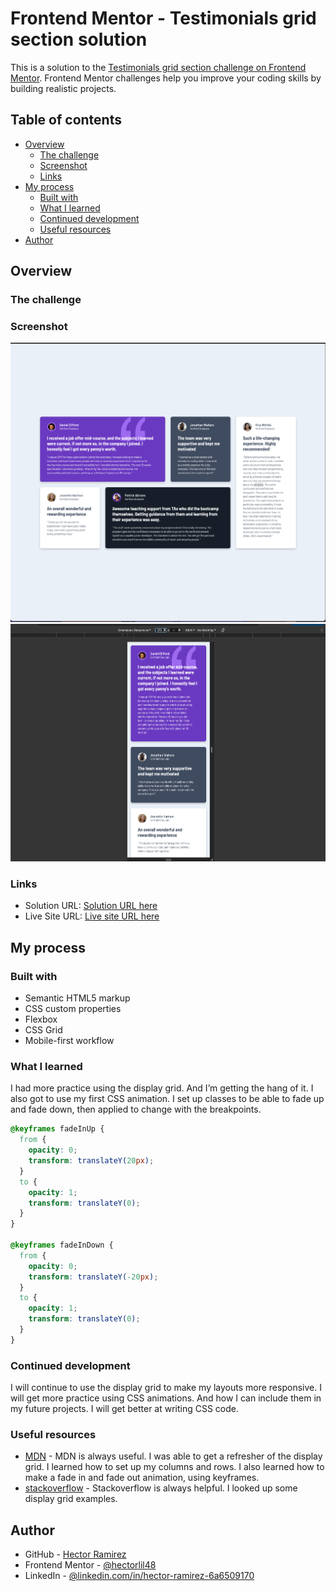 # Frontend Mentor - Testimonials grid section solution

This is a solution to the [Testimonials grid section challenge on Frontend Mentor](https://www.frontendmentor.io/challenges/testimonials-grid-section-Nnw6J7Un7). Frontend Mentor challenges help you improve your coding skills by building realistic projects.

## Table of contents

- [Overview](#overview)
  - [The challenge](#the-challenge)
  - [Screenshot](#screenshot)
  - [Links](#links)
- [My process](#my-process)
  - [Built with](#built-with)
  - [What I learned](#what-i-learned)
  - [Continued development](#continued-development)
  - [Useful resources](#useful-resources)
- [Author](#author)

## Overview

### The challenge

### Screenshot

![](./screenshots/desktopScreenShot.png)
![](./screenshots/moblieScreenShot.png)

### Links

- Solution URL: [Solution URL here](https://github.com/hectorlil48/testimonials-grid-section-)
- Live Site URL: [Live site URL here](https://hectorlil48.github.io/testimonials-grid-section-/)

## My process

### Built with

- Semantic HTML5 markup
- CSS custom properties
- Flexbox
- CSS Grid
- Mobile-first workflow

### What I learned

I had more practice using the display grid. And I’m getting the hang of it. I also got to use my first CSS animation. I set up classes to be able to fade up and fade down, then applied to change with the breakpoints.

```css
@keyframes fadeInUp {
  from {
    opacity: 0;
    transform: translateY(20px);
  }
  to {
    opacity: 1;
    transform: translateY(0);
  }
}

@keyframes fadeInDown {
  from {
    opacity: 0;
    transform: translateY(-20px);
  }
  to {
    opacity: 1;
    transform: translateY(0);
  }
}
```

### Continued development

I will continue to use the display grid to make my layouts more responsive. I will get more practice using CSS animations. And how I can include them in my future projects. I will get better at writing CSS code.

### Useful resources

- [MDN](https://developer.mozilla.org/en-US/) - MDN is always useful. I was able to get a refresher of the display grid. I learned how to set up my columns and rows. I also learned how to make a fade in and fade out animation, using keyframes.
- [stackoverflow](https://stackoverflow.co/) - Stackoverflow is always helpful. I looked up some display grid examples.

## Author

- GitHub - [Hector Ramirez](https://github.com/hectorlil48)
- Frontend Mentor - [@hectorlil48](https://www.frontendmentor.io/profile/hectorlil48)
- LinkedIn - [@linkedin.com/in/hector-ramirez-6a6509170](https://www.linkedin.com/in/hector-ramirez-6a6509170/overlay/contact-info/)
